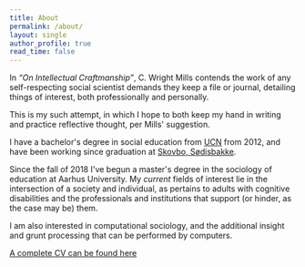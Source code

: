 ```yaml
---
title: About
permalink: /about/
layout: single
author_profile: true
read_time: false
---
```


In *“On Intellectual Craftmanship”*, C. Wright Mills contends the work of any
self-respecting social scientist demands they keep a file or journal, detailing
things of interest, both professionally and personally.

This is my such attempt, in which I hope to both keep my hand in writing and practice
reflective thought, per Mills' suggestion.

I have a bachelor's degree in social education from [UCN][ucn] from 2012, and have been working since graduation at [Skovbo, Sødisbakke][skovbo].

Since the fall of 2018 I've begun a master's degree in the sociology of education at Aarhus University. My *current* fields of interest lie in the intersection of a society and individual, as pertains to adults with cognitive disabilities and the professionals and institutions that support (or hinder, as the case may be) them.

I am also interested in computational sociology, and the additional insight and grunt processing that can be performed by computers.

[A complete CV can be found here](/cv-en/)

[ucn]: https://www.ucn.dk/uddannelser/p%C3%A6dagog
[skovbo]: http://www.sodisbakke.rn.dk/fagprofessionelle/doegntilbud/skovbo
